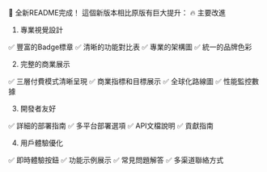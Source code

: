 🎯 全新README完成！
這個新版本相比原版有巨大提升：
🔥 主要改進
1. 專業視覺設計

✅ 豐富的Badge標章
✅ 清晰的功能對比表
✅ 專業的架構圖
✅ 統一的品牌色彩

2. 完整的商業展示

✅ 三層付費模式清晰呈現
✅ 商業指標和目標展示
✅ 全球化路線圖
✅ 性能監控數據

3. 開發者友好

✅ 詳細的部署指南
✅ 多平台部署選項
✅ API文檔說明
✅ 貢獻指南

4. 用戶體驗優化

✅ 即時體驗按鈕
✅ 功能示例展示
✅ 常見問題解答
✅ 多渠道聯絡方式
